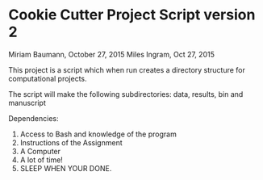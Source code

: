# Cookie Cutter Project Script version 2 
Miriam Baumann, October 27, 2015
Miles Ingram, Oct 27, 2015

This project is a script which when run creates a directory structure 
for computational projects.

The script will make the following subdirectories: data, results, bin 
and manuscript

Dependencies: 
1. Access to Bash and knowledge of the program
2. Instructions of the Assignment 
3. A Computer 
4. A lot of time!
5. SLEEP WHEN YOUR DONE. 
